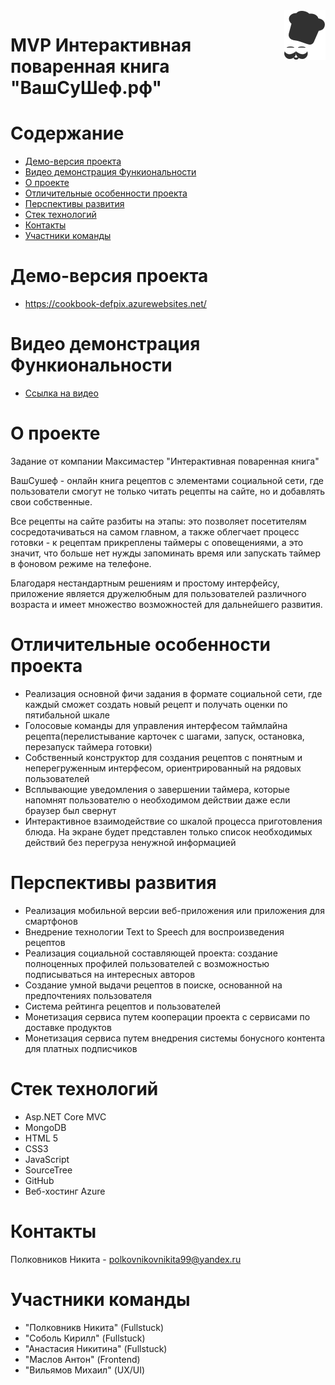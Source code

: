 
<img src="CookBookServer/CookBookServer/wwwroot/images/header/logomini.svg" align="right" />

# MVP Интерактивная поваренная книга "ВашСуШеф.рф"

# Содержание
* [Демо-версия проекта](#demo)
* [Видео демонстрация Функиональности](#videodemo)
* [О проекте](#about)
* [Отличительные особенности проекта](#special)
* [Перспективы развития](#perspectives)
* [Стек технологий](#technology-stack)
* [Контакты](#contacts)
* [Участники команды](#team-members)

# <a name="demo"></a>Демо-версия проекта
* https://cookbook-defpix.azurewebsites.net/

# <a name="videodemo"></a>Видео демонстрация Функиональности
* [Ссылка на видео](https://drive.google.com/file/d/1FpmqH8obEpDuYc_ewcCe68u4uNphp4VB/view?usp=sharing)

# <a name="about"></a>О проекте
Задание от компании Максимастер "Интерактивная поваренная книга"

ВашСушеф - онлайн книга рецептов с элементами социальной сети, где пользователи смогут не только читать рецепты на сайте, но и добавлять свои собственные. 

Все рецепты на сайте разбиты на этапы: это позволяет посетителям сосредотачиваться на самом главном, а также облегчает процесс готовки - к рецептам прикреплены таймеры с оповещениями, а это значит, что больше нет нужды запоминать время или запускать таймер в фоновом режиме на телефоне. 

Благодаря нестандартным решениям и простому интерфейсу, приложение является дружелюбным для пользователей различного возраста и имеет множество возможностей для дальнейшего развития.

# <a name="special"></a>Отличительные особенности проекта
* Реализация основной фичи задания в формате социальной сети, где каждый сможет создать новый рецепт и получать оценки по пятибальной шкале
* Голосовые команды для управления интерфесом таймлайна рецепта(перелистывание карточек с шагами, запуск, остановка, перезапуск таймера готовки)
* Собственный конструктор для создания рецептов с понятным и неперегруженным интерфесом, ориентрированный на рядовых пользователей
* Всплывающие уведомления о завершении таймера, которые напомнят пользователю о необходимом действии даже если браузер был свернут
* Интерактивное взаимодействие со шкалой процесса приготовления блюда. На экране будет представлен только список необходимых действий без перегруза ненужной информацией

# <a name="perspectives"></a>Перспективы развития
* Реализация мобильной версии веб-приложения или приложения для смартфонов
* Внедрение технологии Text to Speech для воспроизведения рецептов
* Реализация социальной составляющей проекта: создание полноценных профилей пользователей с возможностью подписываться на интересных авторов
* Создание умной выдачи рецептов в поиске, основанной на предпочтениях пользователя
* Система рейтинга рецептов и пользователей
* Монетизация сервиса путем кооперации проекта с сервисами по доставке продуктов
* Монетизация сервиса путем внедрения системы бонусного контента для платных подписчиков

# <a name="technology-stack"></a>Стек технологий
* Asp.NET Core MVC
* MongoDB
* HTML 5
* CSS3
* JavaScript
* SourceTree
* GitHub
* Веб-хостинг Azure

# <a name="contacts"></a>Контакты
Полковников Никита - polkovnikovnikita99@yandex.ru

# <a name="team-members"></a>Участники команды
* "Полковникв Никита" (Fullstuck)
* "Соболь Кирилл" (Fullstuck)
* "Анастасия Никитина" (Fullstuck)
* "Маслов Антон" (Frontend)
* "Вильямов Михаил" (UX/UI)
